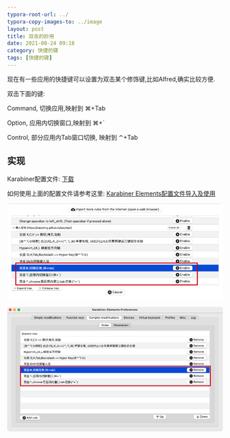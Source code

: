 ```yaml
---
typora-root-url: ../
typora-copy-images-to: ../image
layout: post
title: 双击的妙用
date: 2021-08-24 09:18
category: 快捷的键
tags: [快捷的键]
---
```




现在有一些应用的快捷键可以设置为双击某个修饰键,比如Alfred,确实比较方便.

双击下面的键:

Command, 切换应用,映射到 ⌘+Tab

Option, 应用内切换窗口,映射到 ⌘+`

Control, 部分应用内Tab窗口切换, 映射到 ⌃+Tab



## 实现

Karabiner配置文件: [下载](https://babyking.github.io/lazytips/karabiner/lrzz.json)

如何使用上面的配置文件请参考这里: [Karabiner Elements配置文件导入及使用](https://babyking.github.io/%E5%BF%AB%E6%8D%B7%E7%9A%84%E9%94%AE/2021/05/12/karabiner-pei-zhi-wen-jian-dao-ru-ji-shi-yong.html)

![](/image/image-20210824092820486.png)

![image-20210824092913922](/image/image-20210824092913922.png)
